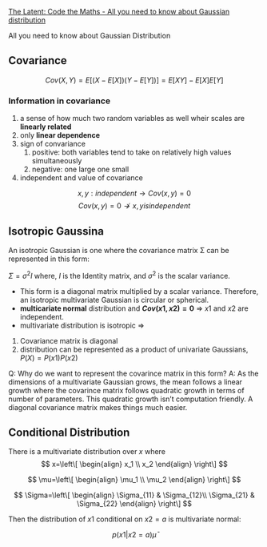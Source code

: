 [The Latent: Code the Maths - All you need to know about Gaussian distribution](https://magic-with-latents.github.io/latent/posts/ddpms/part2/)

All you need to know about Gaussian Distribution

## Covariance

$$
Cov(X,Y)=E[(X-E[X])(Y-E[Y])]=E[XY]-E[X]E[Y]
$$

### Information in covariance

1. a sense of how much two random variables as well wheir scales are **linearly related**
2. only **linear dependence**
3. sign of convariance
    1. positive: both variables tend to take on relatively high values simultaneously
    2. negative: one large one small
4. independent and value of covariance

$$
x,y:independent \rightarrow Cov(x,y)=0 
$$
$$
Cov(x,y)=0 \nrightarrow x,y is independent
$$

## Isotropic Gaussina

An isotropic Gaussian is one where the covariance matrix Σ can be represented in this form:

$\Sigma=\sigma ^ 2I$
where, $I$ is the Identity matrix, and $\sigma^2$ is the scalar variance. 

- This form is a diagonal matrix multiplied by a scalar variance. Therefore, an isotropic multivariate Gaussian is circular or spherical.
- **multicariate normal** distribution and **$Cov(x1, x2)=0$** $\Rightarrow$ $x1$ and $x2$ are independent.
- multivariate distribution is isotropic $\Rightarrow$
1. Covariance matrix is diagonal
2. distribution can be represented as a product of univariate Gaussians, $P(X)=P(x1)P(x2)$

Q: Why do we want to represent the covarince matrix in this form?
A: As the dimensions of a multivariate Gaussian grows, the mean follows a linear growth where the covarince matrix follows quadratic growth in terms of number of parameters. This quadratic growth isn’t computation friendly. A diagonal covariance matrix makes things much easier.

## Conditional Distribution

There is a multivariate distribution over $x$ where
$$
x=\left\[
\begin{align}
x_1 \\
x_2 
\end{align}
\right\]
$$

$$
\mu=\left\[
\begin{align}
\mu_1 \\
\mu_2 
\end{align}
\right\]
$$

$$
\Sigma=\left\[
\begin{align}
\Sigma_{11} & \Sigma_{12}\\
\Sigma_{21} & \Sigma_{22} 
\end{align}
\right\]
$$

Then the distribution of $x1$ conditional on $x2=a$ is multivariate normal:

$$
p(x1|x2=a)\bar{\mu}
$$

